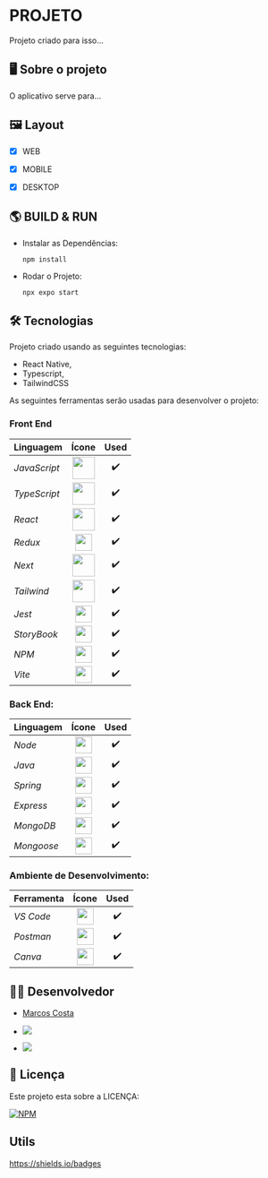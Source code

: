# PROJETO
Projeto criado para isso...

## 🖥️ Sobre o projeto

O aplicativo serve para... 


## 🖼️ Layout

- [x] WEB

- [x] MOBILE

- [x] DESKTOP


## 🌎 BUILD & RUN
* Instalar as Dependências: 

      npm install

* Rodar o Projeto: 

      npx expo start



## 🛠 Tecnologias 

Projeto criado usando as seguintes tecnologias:
* React Native, 
* Typescript, 
* TailwindCSS

As seguintes ferramentas serão usadas para desenvolver o projeto:

### Front End
Linguagem | Ícone  | Used
:--------- | :---:  | :-----:
*JavaScript* | <img align="center" height="40" width="40" src="https://cdn.jsdelivr.net/gh/devicons/devicon@latest/icons/javascript/javascript-original.svg"/>  | ✔️
*TypeScript* | <img align="center" height="40" width="40" src="https://cdn.jsdelivr.net/gh/devicons/devicon@latest/icons/typescript/typescript-original.svg"/>  | ✔️
*React* | <img align="center" height="40" width="40" src="https://cdn.jsdelivr.net/gh/devicons/devicon@latest/icons/react/react-original.svg"/> | ✔️
*Redux* | <img align="center" height="30" width="30" src="https://cdn.jsdelivr.net/gh/devicons/devicon@latest/icons/redux/redux-original.svg"/> | ✔️
*Next* | <img align="center" height="40" width="40" src="https://cdn.jsdelivr.net/gh/devicons/devicon@latest/icons/nextjs/nextjs-original.svg"/> | ✔️
*Tailwind* | <img align="center" height="40" width="40" src="https://cdn.jsdelivr.net/gh/devicons/devicon@latest/icons/tailwindcss/tailwindcss-original.svg"/> | ✔️
*Jest* | <img align="center" height="30" width="30" src="https://cdn.jsdelivr.net/gh/devicons/devicon@latest/icons/jest/jest-plain.svg"/> | ✔️
*StoryBook* | <img align="center" height="30" width="30" src="https://cdn.jsdelivr.net/gh/devicons/devicon@latest/icons/storybook/storybook-original.svg"/> | ✔️
*NPM* | <img align="center" height="30" width="30" src="https://cdn.jsdelivr.net/gh/devicons/devicon@latest/icons/npm/npm-original-wordmark.svg"/> | ✔️
*Vite* | <img align="center" height="30" width="30" src="https://cdn.jsdelivr.net/gh/devicons/devicon@latest/icons/vitejs/vitejs-original.svg"/> | ✔️
 
### Back End:
Linguagem | Ícone | Used
:--------- | :---: | :---:
*Node* | <img align="center" height="30" width="30" src="https://cdn.jsdelivr.net/gh/devicons/devicon@latest/icons/nodejs/nodejs-original.svg"/> | ✔️
*Java* | <img align="center" height="30" width="30" src="https://cdn.jsdelivr.net/gh/devicons/devicon@latest/icons/java/java-original.svg"/> | ✔️
*Spring* | <img align="center" height="30" width="30" src="https://cdn.jsdelivr.net/gh/devicons/devicon@latest/icons/spring/spring-original.svg"/> | ✔️
*Express* | <img align="center" height="30" width="30" src="https://cdn.jsdelivr.net/gh/devicons/devicon@latest/icons/express/express-original.svg"/> | ✔️
*MongoDB* | <img align="center" height="30" width="30" src="https://cdn.jsdelivr.net/gh/devicons/devicon@latest/icons/mongodb/mongodb-original.svg"/> | ✔️
*Mongoose* | <img align="center" height="30" width="30" src="https://cdn.jsdelivr.net/gh/devicons/devicon@latest/icons/mongoose/mongoose-original.svg"/> | ✔️
          
### Ambiente de Desenvolvimento:
Ferramenta | Ícone | Used
:--------- | :---: | :---:
*VS Code* | <img align="center" height="30" width="30" src="https://cdn.jsdelivr.net/gh/devicons/devicon/icons/vscode/vscode-original-wordmark.svg"/> | ✔️
*Postman* | <img align="center" height="30" width="30" src="https://cdn.jsdelivr.net/gh/devicons/devicon@latest/icons/postman/postman-original.svg"/> | ✔️
*Canva* | <img align="center" height="30" width="30" src="https://cdn.jsdelivr.net/gh/devicons/devicon@latest/icons/canva/canva-original.svg"/> | ✔️



## 👨‍🎓 Desenvolvedor

- <a href="https://www.linkedin.com/in/mvcg/">Marcos Costa</a>

- <a href="https://www.linkedin.com/in/mvcg/"><img src="https://img.shields.io/badge/-LinkedIn-blue" target="_blank"></a>


- <a href = "mailto:marcos.vcg.ads@gmail.com"><img src="https://img.shields.io/badge/-Gmail-%23333?style=for-the-badge&logo=gmail&logoColor=white"  target="_blank"></a>



## 📝 Licença

Este projeto esta sobre a LICENÇA:

[![NPM](https://img.shields.io/npm/l/react)](https://github.com/marcos-vcg/prepare-se/blob/master/LICENSE)


## Utils
https://shields.io/badges